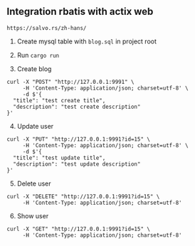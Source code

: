 ## Integration rbatis with actix web


```
https://salvo.rs/zh-hans/ 
```

1. Create mysql table with `blog.sql` in project root
2. Run `cargo run`


3. Create blog

```
curl -X "POST" "http://127.0.0.1:9991" \
     -H 'Content-Type: application/json; charset=utf-8' \
     -d $'{
  "title": "test create title",
  "description": "test create description"
}'
```

4. Update user

```
curl -X "PUT" "http://127.0.0.1:9991?id=15" \
     -H 'Content-Type: application/json; charset=utf-8' \
     -d $'{
  "title": "test update title",
  "description": "test update description"
}'
```

5. Delete user

```
curl -X "DELETE" "http://127.0.0.1:9991?id=15" \
     -H 'Content-Type: application/json; charset=utf-8'
```


6. Show user

```
curl -X "GET" "http://127.0.0.1:9991?id=15" \
     -H 'Content-Type: application/json; charset=utf-8'
```




